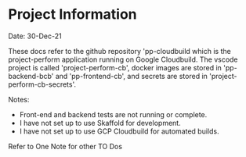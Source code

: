 # Project Information

Date: 30-Dec-21

These docs refer to the github repository 'pp-cloudbuild which is the project-perform application running on Google Cloudbuild.
The vscode project is called 'project-perform-cb', docker images are stored in 'pp-backend-bcb' and 'pp-frontend-cb', and secrets are stored in 'project-perform-cb-secrets'.

Notes:

- Front-end and backend tests are not running or complete.
- I have not set up to use Skaffold for development.
- I have not set up to use GCP Cloudbuild for automated builds.

Refer to One Note for other TO Dos
